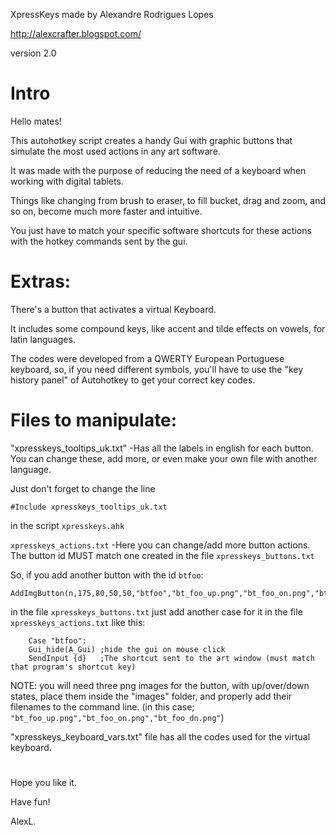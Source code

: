 XpressKeys made by Alexandre Rodrigues Lopes

http://alexcrafter.blogspot.com/

version 2.0

# Intro

Hello mates!

This autohotkey script creates a handy Gui with graphic buttons that simulate the most used actions in any art software.

It was made with the purpose of reducing the need of a keyboard when working with digital tablets.

Things like changing from brush to eraser, to fill bucket, drag and zoom, and so on, become much more faster and intuitive.

You just have to match your specific software shortcuts for these actions with the hotkey commands sent by the gui.

# Extras:

There's a button that activates a virtual Keyboard.

It includes some compound keys, like accent and tilde effects on vowels, for latin languages.

The codes were developed from a QWERTY European Portuguese keyboard, so, if you need different symbols, you'll have to use the "key history panel" of Autohotkey to get your correct key codes.

# Files to manipulate:

"xpresskeys_tooltips_uk.txt" -Has all the labels in english for each button. You can change these, add more, or even make your own file with another language.

Just don't forget to change the line
```
#Include xpresskeys_tooltips_uk.txt
```
in the script `xpresskeys.ahk`

`xpresskeys_actions.txt` -Here you can change/add more button actions. The button id MUST match one created in the file `xpresskeys_buttons.txt`

So, if you add another button with the id `btfoo`:
```
AddImgButton(n,175,80,50,50,"btfoo","bt_foo_up.png","bt_foo_on.png","bt_foo_dn.png")
```
in the file `xpresskeys_buttons.txt`
just add another case for it in the file `xpresskeys_actions.txt`
like this:
```
	Case "btfoo":
	Gui_hide(A_Gui)	;hide the gui on mouse click
	SendInput {d}	;The shortcut sent to the art window (must match that program's shortcut key)
```
NOTE: you will need three png images for the button, with up/over/down states, place them inside the "images" folder, and properly add their filenames to the command line.
(in this case; `"bt_foo_up.png","bt_foo_on.png","bt_foo_dn.png"`)

"xpresskeys_keyboard_vars.txt" file has all the codes used for the virtual keyboard.

# 

Hope you like it.

Have fun!

AlexL.

